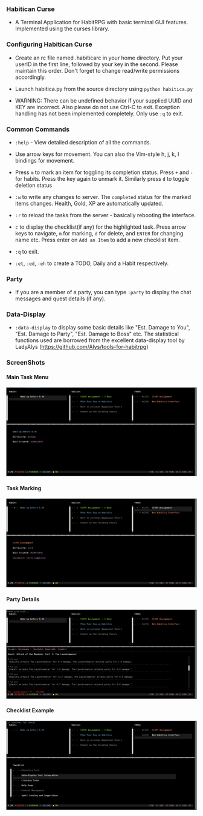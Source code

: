 ### Habitican Curse

* A Terminal Application for HabitRPG with basic terminal GUI features. Implemented using the curses library.

### Configuring Habitican Curse

* Create an rc file named .habiticarc in your home directory. Put your userID in the first line, followed by your key in the second. Please maintain this order. Don't forget to change read/write permissions accordingly.

* Launch habitica.py from the source directory using `python habitica.py`

* WARNING: There can be undefined behavior if your supplied UUID and KEY are incorrect. Also please do not use Ctrl-C to exit. Exception handling has not been implemented completely. Only use `:q` to exit.

### Common Commands

* `:help` - View detailed description of all the commands.

* Use arrow keys for movement. You can also the Vim-style h, j, k, l bindings for movement.

* Press `m` to mark an item for toggling its completion status. Press `+` and `-` for habits. Press the key again to unmark it. Similarly press `d` to toggle deletion status

* `:w` to write any changes to server. The `completed` status for the marked items changes. Health, Gold, XP are automatically updated. 

* `:r` to reload the tasks from the server - basically rebooting the interface.

* `c` to display the checklist(if any) for the highlighted task. Press arrow keys to navigate, `m` for marking, `d` for delete, and `ENTER` for changing name etc. Press enter on `Add an Item` to add a new checklist item.

* `:q` to exit.

* `:et`, `:ed`, `:eh` to create a TODO, Daily and a Habit respectively.

### Party

* If you are a member of a party, you can type `:party` to display the chat messages and quest details (if any).

### Data-Display

* `:data-display` to display some basic details like "Est. Damage to You", "Est. Damage to Party", "Est. Damage to Boss" etc. The statistical functions used are borrowed from the excellent data-display tool by LadyAlys (https://github.com/Alys/tools-for-habitrpg)

### ScreenShots

#### Main Task Menu
![Main Task Menu](/img/TaskScreenShot.png)

#### Task Marking
![Party Details](/img/MarkingScreenShot.png)

#### Party Details
![Party Details](/img/PartyScreenShot.png)

#### Checklist Example
![Party Details](/img/ChecklistScreenShot.png)
